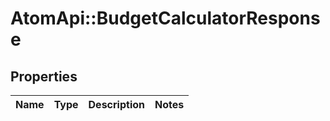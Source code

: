 # AtomApi::BudgetCalculatorResponse

## Properties
Name | Type | Description | Notes
------------ | ------------- | ------------- | -------------


